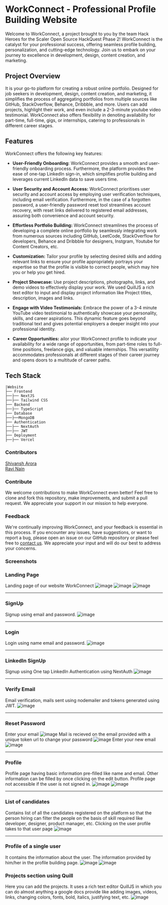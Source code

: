 # WorkConnect - Professional Profile Building Website

Welcome to WorkConnect, a project brought to you by the team Hack Heroes for the Scaler Open Source HackQuest Phase 2! 
WorkConnect is the catalyst for your professional success, offering seamless profile building, personalization, and cutting-edge technology. Join us to embark on your journey to excellence in development, design, content creation, and marketing.

## Project Overview
It is your go-to platform for creating a robust online portfolio. Designed for job seekers in development, design, content creation, and marketing, it simplifies the process of aggregating portfolios from multiple sources like GitHub, StackOverflow, Behance, Dribbble, and more. Users can add projects, highlight their work, and even include a 2-3-minute youtube video testimonial. WorkConnect also offers flexibility in denoting availability for part-time, full-time, gigs, or internships, catering to professionals in different career stages.

## Features

WorkConnect offers the following key features:

- **User-Friendly Onboarding**: WorkConnect provides a smooth and user-friendly onboarding process. Furthermore, the platform provides the ease of one-tap LinkedIn sign-in, which simplifies profile building and leverages current LinkedIn data to save users time.

- **User Security and Account Access:** WorkConnect prioritises user security and account access by employing user verification techniques, including email verification. Furthermore, in the case of a forgotten password, a user-friendly password reset tool streamlines account recovery, with reset links delivered to registered email addresses, assuring both convenience and account security.

- **Effortless Portfolio Building:** WorkConnect streamlines the process of developing a complete online portfolio by seamlessly integrating work from numerous sources including GitHub, LeetCode, StackOverflow for developers, Behance and Dribbble for designers, Instgram, Youtube for Content Creators, etc.

- **Customization:** Tailor your profile by selecting desired skills and adding relevant links to ensure your profile appropriately portrays your expertise so that the profile is visible to correct people, which may hire you or help you get hired.

- **Project Showcase:** Use project descriptions, photographs, links, and demo videos to effectively display your work. We used QuillJS a rich text editor to input and display project information like Project titles, description, images and links.

- **Engage with Video Testimonials:** Embrace the power of a 3-4 minute YouTube video testimonial to authentically showcase your personality, skills, and career aspirations. This dynamic feature goes beyond traditional text and gives potential employers a deeper insight into your professional identity.

- **Career Opportunities:** ailor your WorkConnect profile to indicate your availability for a wide range of opportunities, from part-time roles to full-time positions, freelance gigs, and valuable internships. This versatility accommodates professionals at different stages of their career journey and opens doors to a multitude of career paths.

## Tech Stack
```
|Website
├── Frontend
├──├── NextJS
├──├── Tailwind CSS
├── Backend
├──├── TypeScript
├── Database
├──├──MongoDB
├── Authentication
├──├── NextAuth
├──├── JWT
├── Deployment
├──├── Vercel
```

### Contributors
[Shivansh Arora](https://github.com/ShivanshAr97) <br/>
[Ravi Nain](https://github.com/ravinainn)

### Contribute

We welcome contributions to make WorkConnect even better! Feel free to clone and fork this repository, make improvements, and submit a pull request. We appreciate your support in our mission to help everyone.

### Feedback

We're continually improving WorkConnect, and your feedback is essential in this process. If you encounter any issues, have suggestions, or want to report a bug, please open an issue on our GitHub repository or please feel free to [contact us](mailto:shivansh.arora973@gmail.com). We appreciate your input and will do our best to address your concerns.

### Screenshots

### Landing Page
Landing page of our website WorkConnect
![image](https://github.com/ShivanshAr97/work-connect/assets/96040322/27055ddc-c4f2-47ba-8636-82a0af8968c7)
![image](https://github.com/ShivanshAr97/work-connect/assets/96040322/8fc86496-0faa-443c-871c-e024a45b1a58)
![image](https://github.com/ShivanshAr97/work-connect/assets/96040322/d1cd207e-e040-4173-b9aa-8d99e2dd0cc9)

---
### SignUp
Signup using email and password.
![image](https://github.com/ShivanshAr97/work-connect/assets/96040322/0b7c57be-fbe7-4988-80d9-f9b4fb64d4de)

---
### Login
Login using name email and password.
![image](https://github.com/ShivanshAr97/work-connect/assets/96040322/0cf7239c-b0b0-4553-ab91-69008badcbc7)

---

### LinkedIn SignUp
Signup using One tap LinkedIn Authentication using NextAuth
![image](https://github.com/ShivanshAr97/work-connect/assets/96040322/7608383d-9056-4985-b672-bf130c4b36d4)

---

### Verify Email
Email verification, mails sent using nodemailer and tokens generated using JWT.
![image](https://github.com/ShivanshAr97/work-connect/assets/96040322/ec46b525-69e7-40f2-a43f-34aca5e9072b)

---
### Reset Password
Enter your email
![image](https://github.com/ShivanshAr97/work-connect/assets/96040322/13b01aac-ceda-49b1-8ae5-f669e9876644)
Mail is recieved on the email provided with a unique token url to change your password
![image](https://github.com/ShivanshAr97/work-connect/assets/96040322/bec9b3b7-1a5a-4d81-86b1-8e86aca7666f)
Enter your new email
![image](https://github.com/ShivanshAr97/work-connect/assets/96040322/c83b3876-9e61-478d-9a63-b5bc844981c1)

---
### Profile
Profile page having basic information pre-filled like name and email. Other information can be filled by once clicking on the edit button. Profile page not accessible if the user is not signed in.
![image](https://github.com/ShivanshAr97/work-connect/assets/96040322/0888520e-e098-4d1c-a564-9bfd89a02a8b)
![image](https://github.com/ShivanshAr97/work-connect/assets/96040322/9da81f04-ac14-4086-92e9-a6d436fc1d3b)

---
### List of candidates
Contains list of all the candidates registered on the platform so that the person hiring can filter the people on the basis of skill required like developer, designer, product manager, etc. Clicking on the user profile takes to that user page
![image](https://github.com/ShivanshAr97/work-connect/assets/96040322/9d101f5f-3ffa-4e39-bce0-8073610dd097)

---

### Profile of a single user
It contains the information about the user. The information provided by him/her in the profile building page.
![image](https://github.com/ShivanshAr97/work-connect/assets/96040322/9306d688-57e2-41c7-b9ed-bb9b870a3a56)
![image](https://github.com/ShivanshAr97/work-connect/assets/96040322/26e6b0df-53d1-4f76-b963-24599848cf5b)

### Projects section using Quill
Here you can add the projects. It uses a rich text editor QuillJS in which you can do almost anything a google docs provide like adding images, videos, links, changing colors, fonts, bold, italics, justifying text, etc.
![image](https://github.com/ShivanshAr97/work-connect/assets/96040322/2ee6bef2-0023-4743-8871-54b846752cad)

